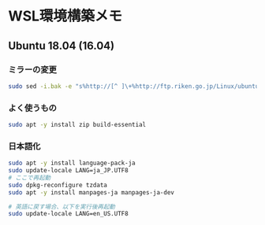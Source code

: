 # WSL環境構築メモ

## Ubuntu 18.04 (16.04)

### ミラーの変更

```bash
sudo sed -i.bak -e "s%http://[^ ]\+%http://ftp.riken.go.jp/Linux/ubuntu/%g" /etc/apt/sources.list
```


### よく使うもの

```bash
sudo apt -y install zip build-essential
```


### 日本語化

```bash
sudo apt -y install language-pack-ja
sudo update-locale LANG=ja_JP.UTF8
# ここで再起動
sudo dpkg-reconfigure tzdata
sudo apt -y install manpages-ja manpages-ja-dev

# 英語に戻す場合、以下を実行後再起動
sudo update-locale LANG=en_US.UTF8
```
